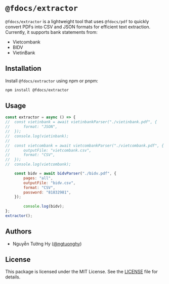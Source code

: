 # `@fdocs/extractor`

`@fdocs/extractor` is a lightweight tool that uses `@fdocs/pdf` to quickly convert PDFs into CSV and JSON formats for efficient text extraction. Currently, it supports bank statements from:
- Vietcombank
- BIDV
- VietinBank

## Installation

Install `@fdocs/extractor` using npm or pnpm:
```sh
npm install @fdocs/extractor
```
## Usage 
```js
const extractor = async () => {
// 	const vietinbank = await vietinbankParser("./vietinbank.pdf", {
// 		format: "JSON",
// 	});
// 	console.log(vietinbank);
//
// 	const vietcombank = await vietcombankParser("./vietcombank.pdf", {
// 		outputFile: "vietcombank.csv",
// 		format: "CSV",
// 	});
// 	console.log(vietcombank);

    const bidv = await bidvParser("./bidv.pdf", {
		pages: "all",
		outputFile: "bidv.csv",
		format: "CSV",
		password: "81832981",
	});
  
	    console.log(bidv);
};
extractor(); 
```
## Authors
- Nguyễn Tường Hy ([@ngtuonghy](https://github.com/ngtuonghy))

## License
This package is licensed under the MIT License. See the [LICENSE](https://github.com/ngtuonghy/fdocs/blob/main/LICENSE) file for details.
